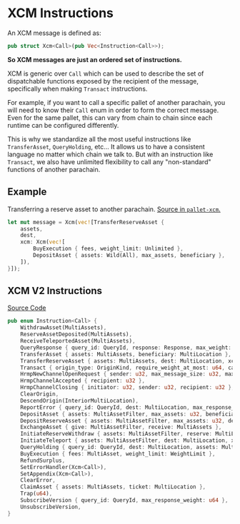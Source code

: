 # XCM Instructions

An XCM message is defined as:

```rust
pub struct Xcm<Call>(pub Vec<Instruction<Call>>);
```

**So XCM messages are just an ordered set of instructions.**

XCM is generic over `Call` which can be used to describe the set of dispatchable functions exposed
by the recipient of the message, specifically when making `Transact` instructions.

For example, if you want to call a specific pallet of another parachain, you will need to know their
`Call` enum in order to form the correct message. Even for the same pallet, this can vary from chain
to chain since each runtime can be configured differently.

This is why we standardize all the most useful instructions like `TransferAsset`, `QueryHolding`,
etc... It allows us to have a consistent language no matter which chain we talk to. But with an
instruction like `Transact`, we also have unlimited flexibility to call any "non-standard" functions
of another parachain.

## Example

Transferring a reserve asset to another parachain. [Source in
`pallet-xcm`.](https://github.com/paritytech/polkadot/blob/master/xcm/pallet-xcm/src/lib.rs#L600)

```rust
let mut message = Xcm(vec![TransferReserveAsset {
    assets,
    dest,
    xcm: Xcm(vec![
        BuyExecution { fees, weight_limit: Unlimited },
        DepositAsset { assets: Wild(All), max_assets, beneficiary },
    ]),
}]);
```

<!-- slide:break -->

## XCM V2 Instructions

[Source Code](https://github.com/paritytech/polkadot/blob/master/xcm/src/v2/mod.rs#L206)

```rust
pub enum Instruction<Call> {
    WithdrawAsset(MultiAssets),
    ReserveAssetDeposited(MultiAssets),
    ReceiveTeleportedAsset(MultiAssets),
    QueryResponse { query_id: QueryId, response: Response, max_weight: u64 },
    TransferAsset { assets: MultiAssets, beneficiary: MultiLocation },
    TransferReserveAsset { assets: MultiAssets, dest: MultiLocation, xcm: Xcm<()> },
    Transact { origin_type: OriginKind, require_weight_at_most: u64, call: DoubleEncoded<Call> },
    HrmpNewChannelOpenRequest { sender: u32, max_message_size: u32, max_capacity: u32 },
    HrmpChannelAccepted { recipient: u32 },
    HrmpChannelClosing { initiator: u32, sender: u32, recipient: u32 },
    ClearOrigin,
    DescendOrigin(InteriorMultiLocation),
    ReportError { query_id: QueryId, dest: MultiLocation, max_response_weight: u64 },
    DepositAsset { assets: MultiAssetFilter, max_assets: u32, beneficiary: MultiLocation },
    DepositReserveAsset { assets: MultiAssetFilter, max_assets: u32, dest: MultiLocation, xcm: Xcm<()> },
    ExchangeAsset { give: MultiAssetFilter, receive: MultiAssets },
    InitiateReserveWithdraw { assets: MultiAssetFilter, reserve: MultiLocation, xcm: Xcm<()> },
    InitiateTeleport { assets: MultiAssetFilter, dest: MultiLocation, xcm: Xcm<()> },
    QueryHolding { query_id: QueryId, dest: MultiLocation, assets: MultiAssetFilter, max_response_weight: u64 },
    BuyExecution { fees: MultiAsset, weight_limit: WeightLimit },
    RefundSurplus,
    SetErrorHandler(Xcm<Call>),
    SetAppendix(Xcm<Call>),
    ClearError,
    ClaimAsset { assets: MultiAssets, ticket: MultiLocation },
    Trap(u64),
    SubscribeVersion { query_id: QueryId, max_response_weight: u64 },
    UnsubscribeVersion,
}
```
